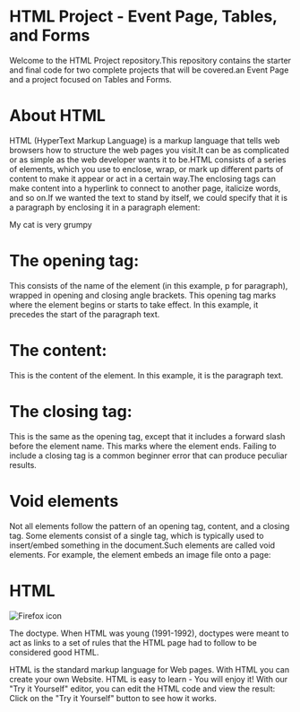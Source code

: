 # HTML Project - Event Page, Tables, and Forms
Welcome to the HTML Project repository.This repository contains the starter and final code for two complete projects that will be covered.an Event Page and a project focused on Tables and Forms.

# About HTML
HTML (HyperText Markup Language) is a markup language that tells web browsers how to structure the web pages you visit.It can be as complicated or as simple as the web developer wants it to be.HTML consists of a series of elements, which you use to enclose, wrap, or mark up different parts of content to make it appear or act in a certain way.The enclosing tags can make content into a hyperlink to connect to another page, italicize words, and so on.If we wanted the text to stand by itself, we could specify that it is a paragraph by enclosing it in a paragraph element:

My cat is very grumpy

# The opening tag:
This consists of the name of the element (in this example, p for paragraph), wrapped in opening and closing angle brackets. This opening tag marks where the element begins or starts to take effect. In this example, it precedes the start of the paragraph text.

# The content:
This is the content of the element. In this example, it is the paragraph text.

# The closing tag:
This is the same as the opening tag, except that it includes a forward slash before the element name. This marks where the element ends. Failing to include a closing tag is a common beginner error that can produce peculiar results.

# Void elements
Not all elements follow the pattern of an opening tag, content, and a closing tag. Some elements consist of a single tag, which is typically used to insert/embed something in the document.Such elements are called void elements. For example, the  element embeds an image file onto a page:

# HTML
<img
  src="https://raw.githubusercontent.com/mdn/beginner-html-site/gh-pages/images/firefox-icon.png"
  alt="Firefox icon" />

The doctype. When HTML was young (1991-1992), doctypes were meant to act as links to a set of rules that the HTML page had to follow to be considered good HTML.

HTML is the standard markup language for Web pages. With HTML you can create your own Website. HTML is easy to learn - You will enjoy it! With our "Try it Yourself" editor, you can edit the HTML code and view the result: Click on the "Try it Yourself" button to see how it works.
